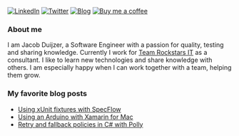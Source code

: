 [![LinkedIn](https://img.shields.io/badge/linkedin-%230077B5.svg?&style=for-the-badge&logo=linkedin&logoColor=white)](https://linkedin.com/in/jacobduijzer) 
[![Twitter](https://img.shields.io/badge/twitter-%231DA1F2.svg?&style=for-the-badge&logo=twitter&logoColor=white)](https://www.twitter.com/jacobduijzer)
[![Blog](https://img.shields.io/static/v1?logo=hugo&label=personal&message=Blog&style=for-the-badge&logoColor=white)](https://blog.duijzer.com)
[![Buy me a coffee](https://img.shields.io/badge/donate-buy%20me%20a%20coffee-yellow?logo=buymeacoffee&label=Donate&style=for-the-badge&logoColor=white)](https://www.buymeacoffee.com/jacobduijzer)

### About me

I am Jacob Duijzer, a Software Engineer with a passion for quality, testing and sharing knowledge. Currently I work for [Team Rockstars IT](https://www.teamrockstars.nl) as a consultant. I like to learn new technologies and share knowledge with others. I am especially happy when I can work together with a team, helping them grow. 

### My favorite blog posts

* [Using xUnit fixtures with SpecFlow](https://blog.duijzer.com/posts/specflow-xunit-fixtures/) 
* [Using an Arduino with Xamarin for Mac](https://blog.duijzer.com/posts/xamarin-mac-arduino/) 
* [Retry and fallback policies in C# with Polly](https://blog.duijzer.com/posts/polly-refit/) 

<!--
**jacobduijzer/jacobduijzer** is a ✨ _special_ ✨ repository because its `README.md` (this file) appears on your GitHub profile.

Here are some ideas to get you started:

- 🔭 I’m currently working on ...
- 🌱 I’m currently learning ...
- 👯 I’m looking to collaborate on ...
- 🤔 I’m looking for help with ...
- 💬 Ask me about ...
- 📫 How to reach me: ...
- 😄 Pronouns: ...
- ⚡ Fun fact: ...
-->

